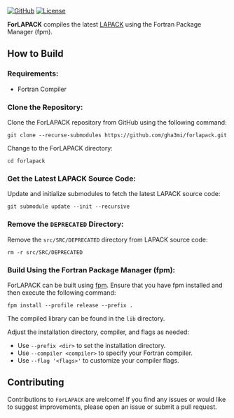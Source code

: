 [![GitHub](https://img.shields.io/badge/GitHub-forlapack-blue.svg?style=social&logo=github)](https://github.com/gha3mi/forlapack)
[![License](https://img.shields.io/github/license/gha3mi/forlapack?color=green)](https://github.com/gha3mi/forlapack/blob/main/LICENSE)

**ForLAPACK** compiles the latest [LAPACK](https://github.com/Reference-LAPACK/lapack) using the Fortran Package Manager (fpm).

<!-- ![ForLAPACK](media/logo.png) -->

## How to Build

### Requirements:

- Fortran Compiler

### Clone the Repository:

Clone the ForLAPACK repository from GitHub using the following command:

```shell
git clone --recurse-submodules https://github.com/gha3mi/forlapack.git
```

Change to the ForLAPACK directory:

```shell
cd forlapack
```

### Get the Latest LAPACK Source Code:

Update and initialize submodules to fetch the latest LAPACK source code:

```shell
git submodule update --init --recursive
```

### Remove the `DEPRECATED` Directory:

Remove the `src/SRC/DEPRECATED` directory from LAPACK source code:

```shell
rm -r src/SRC/DEPRECATED
```

### Build Using the Fortran Package Manager (fpm):

ForLAPACK can be built using [fpm](https://github.com/fortran-lang/fpm). Ensure that you have fpm installed and then execute the following command:

```shell
fpm install --profile release --prefix .
```
The compiled library can be found in the `lib` directory.

Adjust the installation directory, compiler, and flags as needed:

- Use `--prefix <dir>` to set the installation directory.
- Use `--compiler <compiler>` to specify your Fortran compiler.
- Use `--flag '<flags>'` to customize your compiler flags.


## Contributing

Contributions to `ForLAPACK` are welcome! If you find any issues or would like to suggest improvements, please open an issue or submit a pull request.
